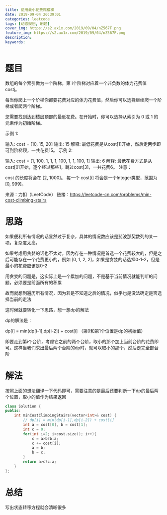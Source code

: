 ```yaml
---
title: 使用最小花费爬楼梯
date: 2019-09-04 20:39:01
categories: leetcode
tags: [动态规划, 刷题]
cover_img: https://s2.ax1x.com/2019/09/04/nZ567F.png
feature_img: https://s2.ax1x.com/2019/09/04/nZ567F.png
description:
keywords:
---
```


# 题目

数组的每个索引做为一个阶梯，第 i个阶梯对应着一个非负数的体力花费值 cost[i](索引从0开始)。

每当你爬上一个阶梯你都要花费对应的体力花费值，然后你可以选择继续爬一个阶梯或者爬两个阶梯。

您需要找到达到楼层顶部的最低花费。在开始时，你可以选择从索引为 0 或 1 的元素作为初始阶梯。

示例 1:

输入: cost = [10, 15, 20]
输出: 15
解释: 最低花费是从cost[1]开始，然后走两步即可到阶梯顶，一共花费15。
 示例 2:

输入: cost = [1, 100, 1, 1, 1, 100, 1, 1, 100, 1]
输出: 6
解释: 最低花费方式是从cost[0]开始，逐个经过那些1，跳过cost[3]，一共花费6。
注意：

cost 的长度将会在 [2, 1000]。
每一个 cost[i] 将会是一个Integer类型，范围为 [0, 999]。

来源：力扣（LeetCode）
链接：https://leetcode-cn.com/problems/min-cost-climbing-stairs

# 思路

如果便利所有情况的话显然过于复杂，具体的情况数应该是斐波那契数列的某一项，复杂度太高。

如果考虑用贪婪的话也不太对，因为存在一种情况是首选一个花费较大的，但是之后可能存在一个花费更小的，例如 [0, 1, 2, 2]，如果是贪婪的话选择0-1-2，但是最小的花费应该是0-2

用贪婪的问题是，这实际上是一个累加的问题，不是基于当前情况就能判断的问题，必须要是前面所有的积累

故而就想到遍历所有情况，因为若是不知道之后的情况，似乎也是没法确定是否选择当前的走法

这时候就要转化一下思路，想一想dp的解法

dp的解法是：

dp[i] = min(dp[i-1],dp[i-2]) + cost[i] （第0和第1个位置是dp的初始值）

即要走到第i个台阶，考虑它之前的两个台阶，取小的那个加上当前台阶的花费即可。这样当我们求出最后两个台阶的dp时，就可以取小的那个，然后走完全部台阶



# 解法

按照上面的想法翻译一下代码即可，需要注意的是最后还要判断一下dp的最后两个位置，取小的值作为结果返回

``` c++
class Solution {
public:
    int minCostClimbingStairs(vector<int>& cost) {
        // dp[i] = min(dp[i-1],dp[i-2]) + cost[i]
        int a = cost[0], b = cost[1];
        int c = 0;
        for(int i=2; i<cost.size(); i++){
            c = a>b?b:a;
            c += cost[i];
            a = b;
            b = c;
        }
        return a>c?c:a;
    }
};
```



# 总结

写出状态转移方程就会清晰很多